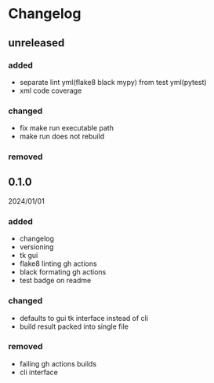 # Changelog

## unreleased

### added
- separate lint yml(flake8 black mypy) from test yml(pytest)
- xml code coverage

### changed
- fix make run executable path
- make run does not rebuild

### removed

## 0.1.0
2024/01/01

### added
- changelog
- versioning
- tk gui
- flake8 linting gh actions
- black formating gh actions
- test badge on readme

### changed
- defaults to gui tk interface instead of cli
- build result packed into single file

### removed
- failing gh actions builds
- cli interface

